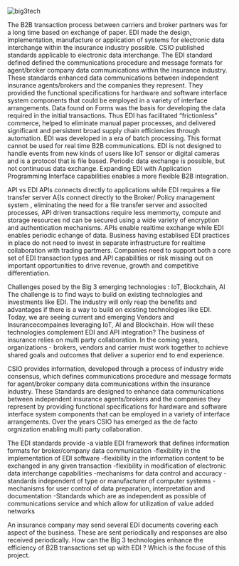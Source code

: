 ![big3tech](https://user-images.githubusercontent.com/70111758/193418421-d51e342f-722b-4a7e-9d55-1eb9625d8f8e.png)

The B2B transaction process between carriers and broker partners was for a long time based on exchange of paper.
EDI made the design, implementation, manufacture or application of systems for electronic data interchange within the insurance industry possible.
CSIO published standards applicable to electronic data interchange.
The EDI standard defined defined the communications procedure and message formats for agent/broker company data communications within the insurance industry.
These standards enhanced data communications between independent insurance agents/brokers and the companies they represent.
They providied the functional specifications for hardware and software interface system components that could be employed in a variety of interface arrangements.
Data found on Forms was the basis for developing the data required in the initial transactions.
Thus EDI has facilitated “frictionless” commerce, helped to eliminate manual paper processes, and delivered significant and persistent broad supply chain efficiencies through automation.
EDI was developed in a era of batch processing. This format cannot be used for real time B2B communications.
EDI is not designed to handle events from new kinds of users like IoT sensor or digital cameras and is a protocol that is file based.
Periodic data exchange is possible, but not continuous data exchange.
Expanding EDI with Application Programming Interface capabilities enables a more flexible B2B integration.


API vs EDI 
APIs connects directly to applications while EDI requires a file transfer server
A{Is connect directly to the Broker/ Policy management system , eliminating the need for a file transfer server and associted processes,
API driven transactions require less memmorty, compute and storage resources nd can be secured using a wide variety of encryption and authentication mechanisms.
APIs enable realtime exchange while EDI enables periodic echange of data.
Business having establised EDI practices in place do not need to invest in separate infrastructure for realtime collaboration with trading partmers.
Companies need to support both a core set of EDI transaction types and API capabilities or risk missing out on important opportunities to drive revenue, growth and competitive differentiation.

Challenges posed by the Big 3 emerging technologies : IoT, Blockchain, AI 
The challenge is to find ways to build on existing technologies and investments like EDI. The industry will only reap the benefits and advantages if there is a way to build on existing technologies like EDI. 
Today, we are seeing current and emerging Vendors and Insurancecompaines leveraging IoT, AI and Blockchain. How will these technologies complement EDI and API integration?
The business of insurance relies on multi party collaboration.
In the coming years, organizations - brokers, vendors and carrier must work together to achieve shared goals and outcomes that deliver a superior end to end experience.

CSIO provides information, developed through a process of industry wide consensus, which defines communications procedure and message formats for agent/broker company data communications within the insurance industry. These Standards are designed to enhance data communications between independent insurance agents/brokers and the companies they represent by providing functional specifications for hardware and software interface system components that can be employed in a variety of interface arrangements. Over the years CSIO has emerged as the de facto orgnization enabling multi party collaboration.

The EDI standards provide 
-a viable EDI framework that defines information formats for broker/company data communication
-flexibility in the implementation of EDI software
-flexibility in the information content to be exchanged in any given transaction
-flexibility in modification of electronic data interchange capabilities
-mechanisms for data control and accuracy
-standards independent of type or manufacturer of computer systems
-mechanisms for user control of data preparation, interpretation and documentation
-Standards which are as independent as possible of communications service and which allow for utilization of value added networks


An insurance company may send several EDI documents covering each aspect of the business. These are sent periodically and responses are also received periodically. 
How can the Big 3 technologies enhance the efficiency of B2B transactions set up with EDI ?
Which is the focuse of this project. 
























